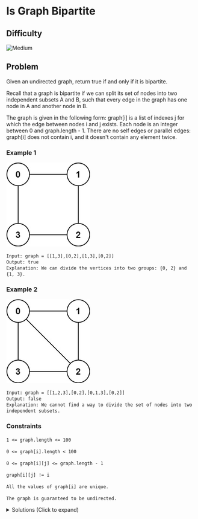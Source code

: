 # Is Graph Bipartite

## Difficulty

![Medium](https://img.shields.io/badge/medium-ef6c00?style=for-the-badge&logoColor=white)

## Problem

Given an undirected graph, return true if and only if it is bipartite.

Recall that a graph is bipartite if we can split its set of nodes into two independent subsets A and B, such that every edge in the graph has one node in A and another node in B.

The graph is given in the following form: graph[i] is a list of indexes j for which the edge between nodes i and j exists. Each node is an integer between 0 and graph.length - 1. There are no self edges or parallel edges: graph[i] does not contain i, and it doesn't contain any element twice.

### Example 1

![Example 1](./images/example-1.jpg)

```
Input: graph = [[1,3],[0,2],[1,3],[0,2]]
Output: true
Explanation: We can divide the vertices into two groups: {0, 2} and {1, 3}.
```

### Example 2

![Example 2](./images/example-2.jpg)

```
Input: graph = [[1,2,3],[0,2],[0,1,3],[0,2]]
Output: false
Explanation: We cannot find a way to divide the set of nodes into two independent subsets.
```

### Constraints

`1 <= graph.length <= 100`

`0 <= graph[i].length < 100`

`0 <= graph[i][j] <= graph.length - 1`

`graph[i][j] != i`

`All the values of graph[i] are unique.`

`The graph is guaranteed to be undirected.`

<details>
  <summary>Solutions (Click to expand)</summary>

### Explanation

#### BFS Marking Nodes

##### Intuition and Approach

If we were to make every cell with an `1` indicating that it is a part of set `A` or a `-1` indicating that it is a part of group `B`, then a graph can only by Bipartite if adjacent nodes have the do not have the same mark. An easy way to compare adjacent nodes is with a BFS traversal. As long as all of the adjacent nodes of the current node are part of the not part of the same set as the current node, then the graph is Bipartite. If any adjacent node is part of the same set as the current node, then the graph is said to have an edge that connect to node of the same set. The graph is not considered Bipartite.

##### Procedure

Since nodes are given to us in the form of array with indices to adjacent nodes, we'll need extra space to store what set each node is a part of. An array or map would work fine here.

![Solution 1](./images/solution-1.png)

After visiting the first node we will mark it as part of the `1` set and check its adjacent nodes.

![Solution 2](./images/solution-2.png)

If the adjacent nodes are not marked, has a value of `0` in the array, then they have not been visited. Mark the next nodes as part of `-1`, the opposite of the current nodes. Add them to the queue to be visited next.

If the adjacent have been visited and have a value other than `0` in the array, then check if its the same as the current node. If it is then the edge from the current node and the next node are connecting to nodes that are a part of the same set. The graph is not Bipartite.

![Solution 3](./images/solution-3.png)

Follow the same procedure with the next nodes.

![Solution 4](./images/solution-4.png)

Once all the nodes connected node have been visited, repeat the process on other starting nodes to ensure there are no disconnected nodes. We can use the same array to prevent us from having to revisited nodes.

Time: `O(N)` Where `N` is the total number of nodes

Space: `O(N)`

- [JavaScript](./is-graph-bipartite.js)
- [TypeScript](./is-graph-bipartite.ts)
- [Java](./is-graph-bipartite.java)
- [Go](./is-graph-bipartite.go)

</details>
